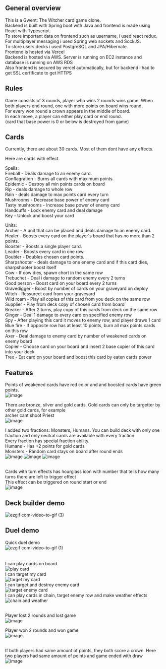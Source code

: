 

## General overview
This is a Gwent: The Witcher card game clone. <br>
Backend is built with Spring boot with Java and frontend is made using React with Typescript. <br>
To store important data on frontend such as username, i used react redux. <br>
For multiplayer messaging i used Spring web sockets and SockJS. <br>
To store users decks i used PostgreSQL and JPA/Hibernate. <br>
Frontend is hosted via Vercel <br>
Backend is hosted via AWS. Server is running on EC2 instance and database is running on AWS RDS <br>
Also frontend is secured by vercel automatically, but for backend i had to get SSL cerfificate to get HTTPS <br>

## Rules
Game consists of 3 rounds, player who wins 2 rounds wins game. When both players end round, one with more points on board wins round. <br>
For every won round a crown appears in the middle of board. <br>
In each move, a player can either play card or end round.<br>
(card that base power is 0 or below is destroyed from game) <br>
## Cards
Currently, there are about 30 cards. Most of them dont have any effects.<br>

Here are cards with effect. 

Spells: <br>
Fireball - Deals damage to an enemy card.<br>
Conflagration - Burns all cards with maximum points. <br>
Epidemic - Destroy all min points cards on board <br>
Rip - deals damage to whole row <br>
Rain - deals damage to max points card every turn <br>
Mushrooms - Decrease base power of enemy card<br>
Tasty mushrooms - Increase base power of enemy card<br>
Handcuffs - Lock enemy card and deal damage <br>
Key - Unlock and boost your card <br>

Units: <br>
Archer - A unit that can be placed and deals damage to an enemy card. <br>
Healer - Boosts every card on the player's board that has no more than 2 points. <br>
Booster - Boosts a single player card. <br>
Leader - Boosts every card in one row. <br>
Doubler - Doubles chosen card points. <br>
Sharpshooter - deals damage to one enemy card and if this card dies, sharpshooter boost itself <br>
Cow - If cow dies, spawn chort in the same row <br>
Trebuchet - Deal i damage to random enemy every 2 turns<br>
Good person - Boost card on your board every 2 turns<br>
Gravedigger - Boost by number of cards on your graveyard on deploy<br>
Witch - Ressurect card from your graveyard<br>
Wild roam - Play all copies of this card from you deck on the same row<br>
Supplier - Play from deck copy of chosen card from board <br>
Breaker - After 2 turns, play copy of this cards from deck on the same row <br>
Ginger - Deal 1 damage to every card on specified enemy row <br>
Spy - After playing this card it moves to enemy row, and player draws 1 card <br>
Blue fire - If opposite row has at least 10 points, burn all max points cards on this row <br>
Axer - Deal damage to enemy card by number of weakened cards on enemy board <br>
Copier - Choose card on your board and insert 2 base copier of this card into your deck <br>
Trex - Eat card on your board and boost this card by eaten cards power <br>

## Features
Points of weakened cards have red color and and boosted cards have green points. <br>
![image](https://github.com/PiotrJagla/GwentClone-MainProj/assets/76881722/3f0d6ccf-ec18-4e0c-8370-495f4dfe2441)

There are bronze, silver and gold cards. Gold cards can only be targetter by other gold cards, for example <br>
archer cant shoot Priest <br>
![image](https://github.com/PiotrJagla/GwentClone-MainProj/assets/76881722/3e948464-8128-4e59-a98c-e32fe139894a)

I added two fractions: Monsters, Humans. You can build deck with only one fraction and only neutral cards
are available with every fraction <br>
Every fraction has special fraction ability. <br>
Humans - Has +2 points for gold cards <br>
Monsters - Random card stays on board after round ends <br>
![image](https://github.com/PiotrJagla/GwentClone-MainProj/assets/76881722/82891e53-d20c-48e6-95a0-aa027e553bde)
![image](https://github.com/PiotrJagla/GwentClone-MainProj/assets/76881722/094b976c-6ba7-4129-a99f-e3c04618fe8c)
![image](https://github.com/PiotrJagla/GwentClone-MainProj/assets/76881722/0cc04074-9f49-4e9d-ac9c-66c4517ce172)

<br> Cards with turn effects has hourglass icon with number that tells how many turns there are left to trigger effect <br>
This effect can be triggered on round start or end <br>
![image](https://github.com/PiotrJagla/GwentClone-MainProj/assets/76881722/09efbfa4-061c-4a8d-ac0c-5f0fcfa32778)





## Deck builder demo
![ezgif com-video-to-gif (3)](https://github.com/PiotrJagla/GwentClone-MainProj/assets/76881722/b0575655-54c8-4e7c-adbb-eb686bbc594a)


## Duel demo
Quick duel demo <br>
![ezgif com-video-to-gif (1)](https://github.com/PiotrJagla/GwentClone-MainProj/assets/76881722/27a04121-5294-48a9-adea-92601d2e1f2d) <br>
<br>
<br>
I can play cards on board <br>
![play card](https://github.com/PiotrJagla/GwentClone-MainProj/assets/76881722/816886d2-7e18-46a5-83b6-19f107f18671) <br>
I can target my card <br>
![target my card](https://github.com/PiotrJagla/GwentClone-MainProj/assets/76881722/def2bafb-c98b-4ec1-8bbd-d481ab9d15a5) <br>
I can target and destroy enemy card <br>
![target enemy card](https://github.com/PiotrJagla/GwentClone-MainProj/assets/76881722/c7a174bd-9b3a-463a-bf6b-901bea94cf48) <br>
I can play cards in chain, target enemy row and make weather effects <br>
![chain and weather](https://github.com/PiotrJagla/GwentClone-MainProj/assets/76881722/a8ef3a38-1111-4da0-a1e4-9295592ee5ba) <br>
<br>


Player lost 2 rounds and lost game <br>
![image](https://github.com/PiotrJagla/GwentClone-MainProj/assets/76881722/e8740511-dc1e-40e6-8174-b07ec354009d)

Player won 2 rounds and won game <br>
![image](https://github.com/PiotrJagla/GwentClone-MainProj/assets/76881722/16fdb528-e908-457e-8943-2fbe81a2e3e9)

<br>If both players had same amount of points, they both score a crown. Here two players had same amount of points and game ended with draw<br>
![image](https://github.com/PiotrJagla/MyCardGame-MainProj/assets/76881722/3ceeddc5-9664-4f9c-a8ca-89237f3a8e98)













